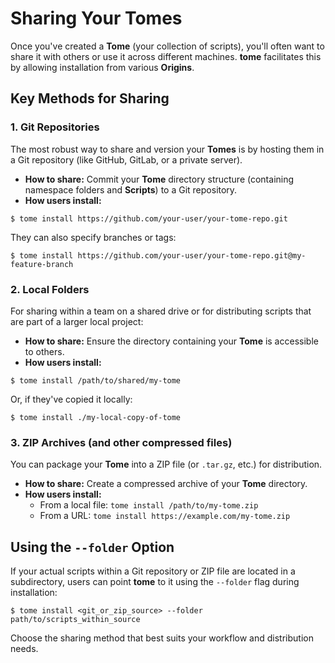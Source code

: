 # Sharing Your Tomes

Once you've created a **Tome** (your collection of scripts), you'll often want
to share it with others or use it across different machines. **tome**
facilitates this by allowing installation from various **Origins**.

## Key Methods for Sharing

### 1. Git Repositories
The most robust way to share and version your **Tomes** is by hosting them in a
Git repository (like GitHub, GitLab, or a private server).

- **How to share:** Commit your **Tome** directory structure (containing
  namespace folders and **Scripts**) to a Git repository.
- **How users install:**

```console
$ tome install https://github.com/your-user/your-tome-repo.git
```

They can also specify branches or tags:

```console
$ tome install https://github.com/your-user/your-tome-repo.git@my-feature-branch
```

### 2. Local Folders
For sharing within a team on a shared drive or for distributing scripts that are
part of a larger local project:

- **How to share:** Ensure the directory containing your **Tome** is accessible
  to others.
- **How users install:**

```console
$ tome install /path/to/shared/my-tome
```
Or, if they've copied it locally:
```console
$ tome install ./my-local-copy-of-tome
```

### 3. ZIP Archives (and other compressed files)
You can package your **Tome** into a ZIP file (or `.tar.gz`, etc.) for
distribution.

- **How to share:** Create a compressed archive of your **Tome** directory.
- **How users install:**
    - From a local file: `tome install /path/to/my-tome.zip`
    - From a URL: `tome install https://example.com/my-tome.zip`

## Using the `--folder` Option
If your actual scripts within a Git repository or ZIP file are located in a
subdirectory, users can point **tome** to it using the `--folder` flag during
installation:

```console
$ tome install <git_or_zip_source> --folder path/to/scripts_within_source
```

Choose the sharing method that best suits your workflow and distribution needs.

